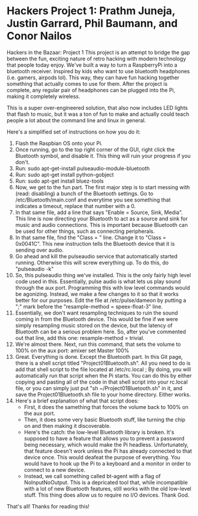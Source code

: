 # Hackers Project 1: Prathm Juneja, Justin Garrard, Phil Baumann, and Conor Nailos
Hackers in the Bazaar: Project 1
This project is an attempt to bridge the gap between the fun, exciting nature of retro hacking with modern technology that people today enjoy.
We've built a way to turn a RaspberryPi into a bluetooth receiver. Inspired by kids who want to use bluetooth headphones (i.e. gamers, airpods lol). This way, they can have fun hacking together something that actually comes to use for them. After the project is complete, any regular pair of headphones can be plugged into the Pi, making it completely wireless.

This is a super over-engineered solution, that also now includes LED lights that flash to music, but it was a ton of fun to make and actually could teach people a lot about the command line and linux in general.

Here's a simplified set of instructions on how you do it:
1. Flash the Raspbian OS onto your Pi.
2. Once running, go to the top right corner of the GUI, right click the Bluetooth symbol, and disable it. This thing will ruin your progress if you don't.
3. Run: sudo apt-get-install pulseaudio-module-bluetooth
4. Run: sudo apt-get install python-gobject
5. Run: sudo apt-get install bluez-tools
5. Now, we get to the fun part. The first major step is to start messing with (read: disabling) a bunch of the Bluetooth settings. Go to /etc/Bluetooth/main.conf and everytime you see something that indicates a timeout, replace that number with a 0. 
6. In that same file, add a line that says "Enable = Source, Sink, Media". This line is now directing your Bluetooth to act as a source and sink for music and audio connections. This is important because Bluetooth can be used for other things, such as connecting peripherals.
7. In that same file, find the "Class = " line. Change it to "Class = 0x0041C". This new instruction tells the Bluetooth device that it is sending over audio.
8. Go ahead and kill the pulseaudio service that automatically started running. Otherwise this will screw everything up. To do this, do "pulseaudio -k"
9. So, this pulseaudio thing we've installed. This is the only fairly high level code used in this. Essentially, pulse audio is what lets us play sound through the aux port. Programming this with low level commands would be agonizing. Instead, we make a few changes to it so that it works better for our purposes. Edit the file at /etc/pulse/dameon by putting a ";" mark before the "resample-method = speex-float-3" line. 
10. Essentially, we don't want resampling techniques to ruin the sound coming in from the Bluetooth device. This would be fine if we were simply resampling music stored on the device, but the latency of Bluetooth can be a serious problem here. So, after you've commented out that line, add this one: resample-method = trivial.
11. We're almost there. Next, run this command, that sets the volume to 100% on the aux port: amixer set Master 100% 
12. Great. Everything is done. Except the Bluetooth part. In this Git page, there is a shell script titled "Project01Bluetooth.sh". All you need to do is add that shell script to the file located at /etc/rc.local ; By doing, you will automatically run that script when the Pi starts. You can do this by either copying and pasting all of the code in that shell script into your rc.local file, or you can simply just put "sh ~/Project01Bluetooth.sh" in it, and save the Project01Bluetooth.sh file to your home directory. Either works.
13. Here's a brief explanation of what that script does:
      - First, it does the samething that forces the volume back to 100% on the aux port.
      - Then, it does some very basic Bluetooth stuff, like turning the chip on and then making it discoverable.
      - Here's the catch: the low-level Bluetooth library is broken. It's supposed to have a feature that allows you to prevent a       password being necessary, which would make the Pi headless. Unfortunately, that feature doesn't work unless the Pi has already connected to that device once. This would deafeat the purpose of everything. You would have to hook up the Pi to a keyboard and a monitor in order to connect to a new device.
      - Instead, we call something called bt-agent with a flag of NoInputNoOutput. This is a depricated tool that, while incompatible with a lot of new Bluetooth features, still works with the old low-level stuff. This thing does allow us to require no I/O devices. Thank God.
      
 That's all! Thanks for reading this!
